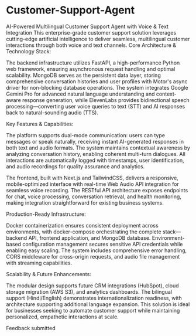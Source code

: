 # Customer-Support-Agent
 AI-Powered Multilingual Customer Support Agent with Voice &amp; Text Integration This enterprise-grade customer support solution leverages cutting-edge artificial intelligence to deliver seamless, multilingual customer interactions through both voice and text channels. 
Core Architecture & Technology Stack:

The backend infrastructure utilizes FastAPI, a high-performance Python web framework, ensuring asynchronous request handling and optimal scalability. MongoDB serves as the persistent data layer, storing comprehensive conversation histories and user profiles with Motor's async driver for non-blocking database operations. The system integrates Google Gemini Pro for advanced natural language understanding and context-aware response generation, while ElevenLabs provides bidirectional speech processing—converting user voice queries to text (STT) and AI responses back to natural-sounding audio (TTS).

Key Features & Capabilities:

The platform supports dual-mode communication: users can type messages or speak naturally, receiving instant AI-generated responses in both text and audio formats. The system maintains contextual awareness by analyzing conversation history, enabling coherent multi-turn dialogues. All interactions are automatically logged with timestamps, user identification, and audio recordings for quality assurance and analytics.

The frontend, built with Next.js and TailwindCSS, delivers a responsive, mobile-optimized interface with real-time Web Audio API integration for seamless voice recording. The RESTful API architecture exposes endpoints for chat, voice processing, conversation retrieval, and health monitoring, making integration straightforward for existing business systems.

Production-Ready Infrastructure:

Docker containerization ensures consistent deployment across environments, with docker-compose orchestrating the complete stack—backend API, frontend application, and MongoDB database. Environment-based configuration management secures sensitive API credentials while enabling easy scaling. The system includes comprehensive error handling, CORS middleware for cross-origin requests, and audio file management with streaming capabilities.

Scalability & Future Enhancements:

The modular design supports future CRM integrations (HubSpot), cloud storage migration (AWS S3), and analytics dashboards. The bilingual support (Hindi/English) demonstrates internationalization readiness, with architecture supporting additional language expansion. This solution is ideal for businesses seeking to automate customer support while maintaining personalized, empathetic interactions at scale.

Feedback submitted
